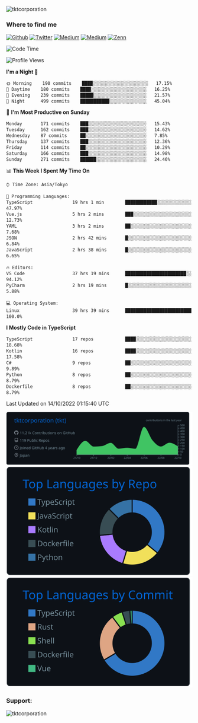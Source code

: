 <p align="left"> <img src="https://komarev.com/ghpvc/?username=tktcorporation&label=Profile%20views&color=0e75b6&style=flat" alt="tktcorporation" /> </p>

<h3>Where to find me</h3>
<p>
<a href="https://github.com/tktcorporation" target="_blank"><img alt="Github" src="https://img.shields.io/badge/GitHub-%2312100E.svg?&style=for-the-badge&logo=Github&logoColor=white" /></a>
<a href="https://twitter.com/tktcorporation" target="_blank"><img alt="Twitter" src="https://img.shields.io/badge/twitter-%231DA1F2.svg?&style=for-the-badge&logo=twitter&logoColor=white" /></a>
<a href="https://www.linkedin.com/in/tktcorporation" target="_blank"><img alt="Medium" src="https://img.shields.io/badge/linkdin-0a66c2.svg?&style=for-the-badge&logo=linkedin&logoColor=white" /></a>
<a href="https://qiita.com/tktcorporation" target="_blank"><img alt="Medium" src="https://img.shields.io/badge/qiita-55C500.svg?&style=for-the-badge&logo=qiita&logoColor=white" /></a>
<a href="https://zenn.dev/tktcorporation" target="_blank"><img alt="Zenn" src="https://img.shields.io/badge/Zenn-3EA8FF.svg?&style=for-the-badge&logo=Zenn&logoColor=white" /></a>
</p>
  
<!--START_SECTION:waka-->
![Code Time](http://img.shields.io/badge/Code%20Time-640%20hrs%205%20mins-blue)

![Profile Views](http://img.shields.io/badge/Profile%20Views-14-blue)

**I'm a Night 🦉** 

```text
🌞 Morning    190 commits    ████░░░░░░░░░░░░░░░░░░░░░   17.15% 
🌆 Daytime    180 commits    ████░░░░░░░░░░░░░░░░░░░░░   16.25% 
🌃 Evening    239 commits    █████░░░░░░░░░░░░░░░░░░░░   21.57% 
🌙 Night      499 commits    ███████████░░░░░░░░░░░░░░   45.04%

```
📅 **I'm Most Productive on Sunday** 

```text
Monday       171 commits    ███░░░░░░░░░░░░░░░░░░░░░░   15.43% 
Tuesday      162 commits    ███░░░░░░░░░░░░░░░░░░░░░░   14.62% 
Wednesday    87 commits     ██░░░░░░░░░░░░░░░░░░░░░░░   7.85% 
Thursday     137 commits    ███░░░░░░░░░░░░░░░░░░░░░░   12.36% 
Friday       114 commits    ██░░░░░░░░░░░░░░░░░░░░░░░   10.29% 
Saturday     166 commits    ███░░░░░░░░░░░░░░░░░░░░░░   14.98% 
Sunday       271 commits    ██████░░░░░░░░░░░░░░░░░░░   24.46%

```


📊 **This Week I Spent My Time On** 

```text
⌚︎ Time Zone: Asia/Tokyo

💬 Programming Languages: 
TypeScript               19 hrs 1 min        ████████████░░░░░░░░░░░░░   47.97% 
Vue.js                   5 hrs 2 mins        ███░░░░░░░░░░░░░░░░░░░░░░   12.73% 
YAML                     3 hrs 2 mins        ██░░░░░░░░░░░░░░░░░░░░░░░   7.68% 
JSON                     2 hrs 42 mins       █░░░░░░░░░░░░░░░░░░░░░░░░   6.84% 
JavaScript               2 hrs 38 mins       █░░░░░░░░░░░░░░░░░░░░░░░░   6.65%

🔥 Editors: 
VS Code                  37 hrs 19 mins      ███████████████████████░░   94.12% 
PyCharm                  2 hrs 19 mins       █░░░░░░░░░░░░░░░░░░░░░░░░   5.88%

💻 Operating System: 
Linux                    39 hrs 39 mins      █████████████████████████   100.0%

```

**I Mostly Code in TypeScript** 

```text
TypeScript               17 repos            ████░░░░░░░░░░░░░░░░░░░░░   18.68% 
Kotlin                   16 repos            ████░░░░░░░░░░░░░░░░░░░░░   17.58% 
C#                       9 repos             ██░░░░░░░░░░░░░░░░░░░░░░░   9.89% 
Python                   8 repos             ██░░░░░░░░░░░░░░░░░░░░░░░   8.79% 
Dockerfile               8 repos             ██░░░░░░░░░░░░░░░░░░░░░░░   8.79%

```



 Last Updated on 14/10/2022 01:15:40 UTC
<!--END_SECTION:waka-->

[![](https://raw.githubusercontent.com/tktcorporation/tktcorporation/master/profile-summary-card-output/github_dark/0-profile-details.svg)](https://github.com/vn7n24fzkq/github-profile-summary-cards)
[![](https://raw.githubusercontent.com/tktcorporation/tktcorporation/master/profile-summary-card-output/github_dark/1-repos-per-language.svg)](https://github.com/vn7n24fzkq/github-profile-summary-cards) [![](https://raw.githubusercontent.com/tktcorporation/tktcorporation/master/profile-summary-card-output/github_dark/2-most-commit-language.svg)](https://github.com/vn7n24fzkq/github-profile-summary-cards)

<h3 align="left">Support:</h3>
<p><a href="https://www.buymeacoffee.com/tktcorporation"> <img align="left" src="https://cdn.buymeacoffee.com/buttons/v2/default-yellow.png" height="50" width="210" alt="tktcorporation" /></a></p><br><br>
